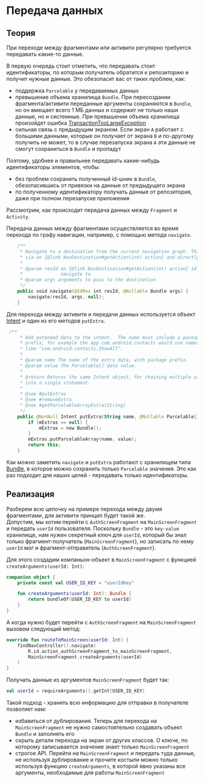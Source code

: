 # Передача данных 

## Теория

При переходе между фрагментами или активити регулярно требуется передавать какие-то данные. 

В первую очередь стоит отметить, что передавать стоит идентификаторы, по которым получатель обратится к репозиторию и получит нужные данные. Это обезопасит вас от таких проблем, как:
- поддержка `Parcelable` у передаваемых данных
- превышение объема хранилища `Bundle`. При пересоздании фрагмента/активити переданные аргументы сохраняются в `Bundle`, но он вмещает всего 1 МБ данных и содержит не только наши данные, но и системные. При превышении объема хранилища произойдет ошибка [TransactionTooLargeException](https://developer.android.com/reference/android/os/TransactionTooLargeException)
- сильная связь с предыдущим экраном. Если экран `A` работает с большими данными, которые он получает от экрана `B` и по-другому получить не может, то в случае перезапуска экрана `A` эти данные не смогут сохраниться в `Bundle` и пропадут

Поэтому, удобнее и правильнее передавать какие-нибудь идентификаторы элементов, чтобы:
- без проблем сохранить полученный id-шник в `Bundle`, обезопасившись от привязки на данные от предыдущего экрана
- по полученному идентификатору получать данные от репозитория, даже при полном перезапуске приложения

Рассмотрим, как происходит передача данных между `Fragment` и `Activity`.

Передача данных между фрагментами осуществляется во время перехода по графу навигации, например, с помощью метода `navigate`. 

```kotlin
    /**
     * Navigate to a destination from the current navigation graph. This supports both navigating
     * via an {@link NavDestination#getAction(int) action} and directly navigating to a destination.
     *
     * @param resId an {@link NavDestination#getAction(int) action} id or a destination id to
     *              navigate to
     * @param args arguments to pass to the destination
     */
    public void navigate(@IdRes int resId, @Nullable Bundle args) {
        navigate(resId, args, null);
    }
```

Для перехода между активити и передачи данных используется объект [Intent](https://developer.android.com/reference/android/content/Intent) и один из его методов `putExtra`.

```kotlin
 /**
     * Add extended data to the intent.  The name must include a package
     * prefix, for example the app com.android.contacts would use names
     * like "com.android.contacts.ShowAll".
     *
     * @param name The name of the extra data, with package prefix.
     * @param value The Parcelable[] data value.
     *
     * @return Returns the same Intent object, for chaining multiple calls
     * into a single statement.
     *
     * @see #putExtras
     * @see #removeExtra
     * @see #getParcelableArrayExtra(String)
     */
    public @NonNull Intent putExtra(String name, @Nullable Parcelable[] value) {
        if (mExtras == null) {
            mExtras = new Bundle();
        }
        mExtras.putParcelableArray(name, value);
        return this;
    }
```

Как можно заметить `navigate` и `putExtra` работают с хранилищем типа [Bundle](https://developer.android.com/reference/kotlin/android/os/Bundle), в которое можно сохранить только `Parcelable` значения. Это как раз подходит для наших целей - передавать только идентификаторы.

## Реализация

Разберем всю цепочку на примере перехода между двумя фрагментами, для активити принцип будет такой же.  
Допустим, мы хотим перейти с `AuthScreenFragment` на `MainScreenFragment` и передать `userId` пользователя.
Поскольку `Bundle` - это `key-value` хранилище, нам нужен секретный ключ для `userId`, который бы знал только фрагмент-получатель (`MainScreenFragment`), но записать по нему `userId` мог и фрагмент-отправитель (`AuthScreenFragment`).  

Для этого создадим компаньон-объект в `MainScreenFragment` с функцией `createArguments(userId: Int)`:
```kotlin
companion object {
    private const val USER_ID_KEY = "userIdKey"

    fun createArguments(userId: Int): Bundle {
        return bundleOf(USER_ID_KEY to userId)
    }
}
```

А когда нужно будет перейти c `AuthScreenFragment` на `MainScreenFragment` вызовем следующий метод:

```kotlin
override fun routeToMainScreen(userId: Int) {
    findNavController().navigate(
        R.id.action_authScreenFragment_to_mainScreenFragment,
        MainScreenFragment.createArguments(userId)
    )
}
```

Получать данные из аргументов `MainScreenFragment` будет так:
```kotlin
val userId = requireArguments().getInt(USER_ID_KEY) 
```

Такой подход - хранить всю информацию для отправки в получателе позволяет нам: 
- избавиться от дублирования. Теперь для перехода на `MainScreenFragment` не нужно самостоятельно создавать объект `Bundle` и заполнять его
- скрыть детали перехода на экран от других классов. О ключе, по которому записывается значение знает только `MainScreenFragment`
- строгое API. Перейти на `MainScreenFragment` и передать туда данные, не используя дублирование и прочите костыли можно только используя функцию `createArguments`, в которой явно указаны все аргументы, необходимые для работы `MainScreenFragment`
